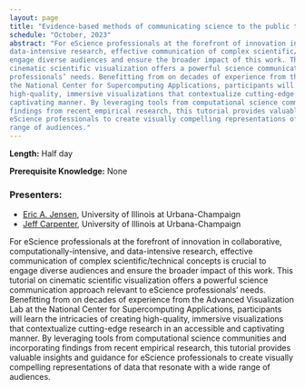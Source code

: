 ```yaml
---
layout: page
title: "Evidence-based methods of communicating science to the public through data visualization"
schedule: "October, 2023"
abstract: "For eScience professionals at the forefront of innovation in collaborative, computationally-intensive, and
data-intensive research, effective communication of complex scientific/technical concepts is crucial to
engage diverse audiences and ensure the broader impact of this work. This tutorial on
cinematic scientific visualization offers a powerful science communication approach relevant to eScience
professionals’ needs. Benefitting from on decades of experience from the Advanced Visualization Lab at
the National Center for Supercomputing Applications, participants will learn the intricacies of creating
high-quality, immersive visualizations that contextualize cutting-edge research in an accessible and
captivating manner. By leveraging tools from computational science communities and incorporating
findings from recent empirical research, this tutorial provides valuable insights and guidance for
eScience professionals to create visually compelling representations of data that resonate with a wide
range of audiences."
---
```




**Length:** Half day

**Prerequisite Knowledge:** None

### Presenters:
- [Eric A. Jensen](mailto:ej2021@illinois.edu), University of Illinois at Urbana-Champaign
- [Jeff Carpenter](mailto:jdcarpen@illinois.edu), University of Illinois at Urbana-Champaign

For eScience professionals at the forefront of innovation in collaborative, computationally-intensive, and
data-intensive research, effective communication of complex scientific/technical concepts is crucial to
engage diverse audiences and ensure the broader impact of this work. This tutorial on
cinematic scientific visualization offers a powerful science communication approach relevant to eScience
professionals’ needs. Benefitting from on decades of experience from the Advanced Visualization Lab at
the National Center for Supercomputing Applications, participants will learn the intricacies of creating
high-quality, immersive visualizations that contextualize cutting-edge research in an accessible and
captivating manner. By leveraging tools from computational science communities and incorporating
findings from recent empirical research, this tutorial provides valuable insights and guidance for
eScience professionals to create visually compelling representations of data that resonate with a wide
range of audiences.
